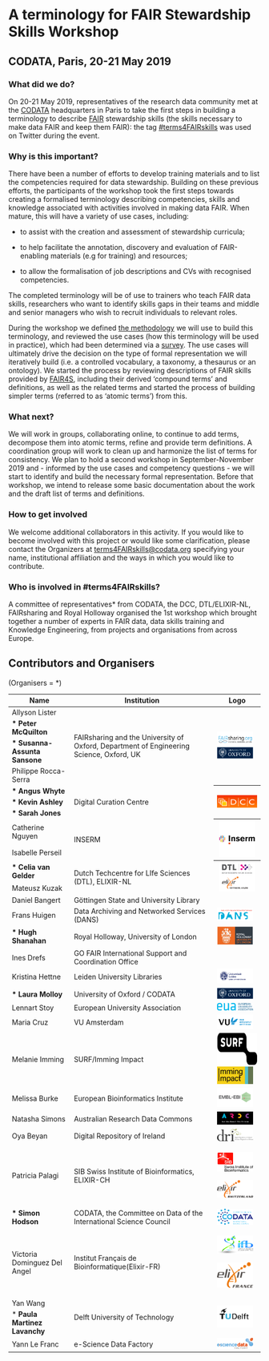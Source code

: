 # A terminology for FAIR Stewardship Skills Workshop

## CODATA, Paris, 20-21 May 2019

### **What did we do?**

On 20-21 May 2019, representatives of the research data community met at
the [<span class="underline">CODATA</span>](http://www.codata.org/)
headquarters in Paris to take the first steps in building a terminology
to describe
[<span class="underline">FAIR</span>](https://www.nature.com/articles/sdata201618)
stewardship skills (the skills necessary to make data FAIR and keep them
FAIR): the tag
[<span class="underline">\#terms4FAIRskills</span>](https://twitter.com/search?q=%23terms4FAIRskills&src=tyah)
was used on Twitter during the event.

### **Why is this important?**

There have been a number of efforts to develop training materials and to
list the competencies required for data stewardship. Building on these
previous efforts, the participants of the workshop took the first steps
towards creating a formalised terminology describing competencies,
skills and knowledge associated with activities involved in making data
FAIR. When mature, this will have a variety of use cases, including:

  -  to assist with the creation and assessment of stewardship
     curricula;

  -  to help facilitate the annotation, discovery and evaluation of
     FAIR-enabling materials (e.g for training) and resources;

  -  to allow the formalisation of job descriptions and CVs with
     recognised competencies.

The completed terminology will be of use to trainers who teach FAIR data
skills, researchers who want to identify skills gaps in their teams and
middle and senior managers who wish to recruit individuals to relevant
roles.

During the workshop we defined [<span class="underline">the
methodology</span>](https://drive.google.com/file/d/1mnyIUo1Zx9hUftvkJQnOZlNUnzslezZb/view?usp=sharing)
we will use to build this terminology, and reviewed the use cases (how
this terminology will be used in practice), which had been determined
via a
[<span class="underline">survey</span>](https://github.com/hughshanahan/FAIRTerminologySurveyAnalysis).
The use cases will ultimately drive the decision on the type of formal
representation we will iteratively build (i.e. a controlled vocabulary,
a taxonomy, a thesaurus or an ontology). We started the process by
reviewing descriptions of FAIR skills provided by
[<span class="underline">FAIR4S</span>](https://eoscpilot.eu/content/d75-strategy-sustainable-development-skills-and-capabilities),
including their derived ‘compound terms’ and definitions, as well as the
related terms and started the process of building simpler terms
(referred to as ‘atomic terms’) from this.

### **What next?**

We will work in groups, collaborating online, to continue to add terms,
decompose them into atomic terms, refine and provide term definitions. A
coordination group will work to clean up and harmonize the list of terms
for consistency. We plan to hold a second workshop in September-November
2019 and - informed by the use cases and competency questions - we will
start to identify and build the necessary formal representation. Before
that workshop, we intend to release some basic documentation about the
work and the draft list of terms and definitions.

### **How to get involved**

We welcome additional collaborators in this activity. If you would like
to become involved with this project or would like some clarification,
please contact the Organizers at
[<span class="underline">terms4FAIRskills@codata.org</span>](mailto:terms4FAISskills@codata.org)
specifying your name, institutional affiliation and the ways in which
you would like to contribute.

### **Who is involved in \#terms4FAIRskills?**

A committee of representatives\* from CODATA, the DCC, DTL/ELIXIR-NL,
FAIRsharing and Royal Holloway organised the 1st workshop which brought
together a number of experts in FAIR data, data skills training and
Knowledge Engineering, from projects and organisations from across
Europe.

## Contributors and Organisers 
(Organisers = \*)

<table>
<thead>
<tr class="header">
<th><strong>Name</strong></th>
<th><strong>Institution</strong></th>
<th><strong>Logo</strong></th>
</tr>
</thead>
<tbody>
<tr class="odd">
<td>Allyson Lister</td>
<td rowspan="4">
FAIRsharing and the University of Oxford, Department of Engineering Science, Oxford, UK
</td>
<td rowspan="4">
<img src="InitialAnnouncement/images/image10.png" style="width:0.75in;" /><img src="InitialAnnouncement/images/image8.png" style="width:0.75in" />
</th>
</tr>
<tr class="even">
<td><strong>* Peter McQuilton</strong></td>
</tr>
<tr class="odd">
<td><strong>* Susanna-Assunta Sansone</strong></td>

</tr>
<tr class="even">
<td>Philippe Rocca-Serra</td>
</tr>
<tr class="odd">
<td><strong>* Angus Whyte</strong></td>
<td rowspan="3">
Digital Curation Centre
</td>
<th rowspan="3"><img src="InitialAnnouncement/images/image17.png" style="width:1.5in;" />
</th>
</tr>
<tr class="even">
<td><strong>* Kevin Ashley</strong></td>
</tr>
<tr class="odd">
<td><strong>* Sarah Jones</strong></td>
</tr>
<tr class="even">
<td>Catherine Nguyen</td>
<td rowspan="2">INSERM
</td>
<th rowspan="2">
<img src="InitialAnnouncement/images/image2.png" style="width:0.75in" />
</th>
</tr>
<tr class="odd">
<td>Isabelle Perseil</td>
</tr>
<tr class="even">
<td><strong>* Celia van Gelder</strong></td>
<td rowspan="2">
Dutch Techcentre for LIfe Sciences (DTL), ELIXIR-NL
</td>
<th rowspan="2">
<img src="InitialAnnouncement/images/image11.png" style="width:0.75in" />
</th>
</tr>
<tr class="odd">
<td>Mateusz Kuzak</td>
</tr>
<tr class="even">
<td>Daniel Bangert</td>
<td>Göttingen State and University Library</td>
<td></td>
</tr>
<tr class="odd">
<td>Frans Huigen</td>
<td>Data Archiving and Networked Services (DANS)</td>
<td><img src="InitialAnnouncement/images/image9.png" style="width:0.75in" /></td>
</tr>
<tr class="even">
<td><strong>* Hugh Shanahan</strong></td>
<td>Royal Holloway, University of London</td>
<td><img src="InitialAnnouncement/images/image3.jpg" style="width:0.75in" /></td>
</tr>
<tr class="odd">
<td>Ines Drefs</td>
<td>GO FAIR International Support and Coordination Office</td>
<td></td>
</tr>
<tr class="even">
<td>Kristina Hettne</td>
<td>Leiden University Libraries</td>
<td><img src="InitialAnnouncement/images/image5.png" style="width:0.75in" /></td>
</tr>
<tr class="odd">
<td><strong>* Laura Molloy</strong></td>
<td>University of Oxford / CODATA</td>
<td><img src="InitialAnnouncement/images/image8.png" style="width:0.75in" /></td>
</tr>
<tr class="even">
<td>Lennart Stoy</td>
<td>European University Association</td>
<td><img src="InitialAnnouncement/images/image12.png" style="width:0.75in" /></td>
</tr>
<tr class="odd">
<td>Maria Cruz</td>
<td>VU Amsterdam</td>
<td><img src="InitialAnnouncement/images/image15.png" style="width:0.75in" /></td>
</tr>
<tr class="even">
<td>Melanie Imming</td>
<td>SURF/Imming Impact</td>
<td><img src="InitialAnnouncement/images/image16.jpg" style="width:1.32813in;height:0.66715in" /><img src="InitialAnnouncement/images/image18.jpg" style="width:0.75in" /></td>
</tr>
<tr class="odd">
<td>Melissa Burke</td>
<td>European Bioinformatics Institute</td>
<td><img src="InitialAnnouncement/images/image7.jpg" style="width:0.75in" /></td>
</tr>
<tr class="even">
<td>Natasha Simons</td>
<td>Australian Research Data Commons</td>
<td><img src="InitialAnnouncement/images/image19.png" style="width:0.75in" /></td>
</tr>
<tr class="odd">
<td>Oya Beyan</td>
<td>Digital Repository of Ireland</td>
<td><img src="InitialAnnouncement/images/image20.png" style="width:0.75in" /></td>
</tr>
<tr class="even">
<td>Patricia Palagi</td>
<td>SIB Swiss Institute of Bioinformatics, ELIXIR-CH</td>
<td><p><img src="InitialAnnouncement/images/image1.jpg" style="width:0.75in" /></p>
<p><img src="InitialAnnouncement/images/image6.png" style="width:0.75in" /></p></td>
</tr>
<tr class="odd">
<td><strong>* Simon Hodson</strong></td>
<td>CODATA, the Committee on Data of the International Science Council</td>
<td><img src="InitialAnnouncement/images/image13.png" style="width:0.75in" /></td>
</tr>
<tr class="even">
<td>Victoria Dominguez Del Angel</td>
<td>Institut Français de Bioinformatique(Elixir-FR)</td>
<td><p><img src="InitialAnnouncement/images/image4.jpg" style="width:0.75in" /></p>
<p><img src="InitialAnnouncement/images/image22.png" style="width:0.75in" /></p></td>
</tr>
<tr class="odd">
<td>Yan Wang</td>
<td rowspan="2">Delft University of Technology</td>
<td rowspan="2"><img src="InitialAnnouncement/images/image21.png" style="width:0.75in" /></td>
</tr>
<tr class="even">
<td>* <strong>Paula Martinez Lavanchy</strong></td>
</tr>
<tr class="odd">
<td>Yann Le Franc</td>
<td>e-Science Data Factory</td>
<td><img src="InitialAnnouncement/images/image14.png" style="width:0.75in" /></td>
</tr>
</tbody>
</table>
